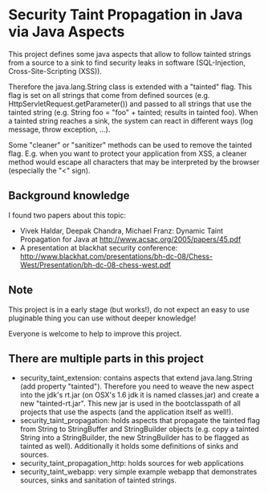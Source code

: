 Security Taint Propagation in Java via Java Aspects
===================================================

This project defines some java aspects that allow to follow tainted strings from a
source to a sink to find security leaks in software (SQL-Injection, Cross-Site-Scripting (XSS)).

Therefore the java.lang.String class is extended with a "tainted" flag. This flag is
set on all strings that come from defined sources (e.g. HttpServletRequest.getParameter())
and passed to all strings that use the tainted string (e.g. String foo = "foo" + tainted;
results in tainted foo). When a tainted string reaches a sink, the system can react in
different ways (log message, throw exception, ...).

Some "cleaner" or "sanitizer" methods can be used to remove the tainted flag. E.g. when
you want to protect your application from XSS, a cleaner method would escape all
characters that may be interpreted by the browser (especially the "<" sign).

Background knowledge
--------------------

I found two papers about this topic:
* Vivek Haldar, Deepak Chandra, Michael Franz: Dynamic Taint Propagation for Java at
http://www.acsac.org/2005/papers/45.pdf
* A presentation at blackhat security conference: http://www.blackhat.com/presentations/bh-dc-08/Chess-West/Presentation/bh-dc-08-chess-west.pdf

Note
----
This project is in a early stage (but works!), do not expect an easy to use pluginable thing you
can use without deeper knowledge!

Everyone is welcome to help to improve this project.


There are multiple parts in this project
----------------------------------------
* security_taint_extension: contains aspects that extend java.lang.String (add property
  "tainted"). Therefore you need to weave the new aspect into the jdk's rt.jar (on OSX's
  1.6 jdk it is named classes.jar) and create a new "tainted-rt.jar". This new jar is
  used in the bootclasspath of all projects that use the aspects (and the application
  itself as well!).
* security_taint_propagation: holds aspects that propagate the tainted flag from
  String to StringBuffer and StringBuilder objects (e.g. copy a tainted String into
  a StringBuilder, the new StringBuilder has to be flagged as tainted as well).
  Additionally it holds some definitions of sinks and sources.
* security_taint_propagation_http: holds sources for web applications
* security_taint_webapp: very simple example webapp that demonstrates sources, sinks
  and sanitation of tainted strings.

